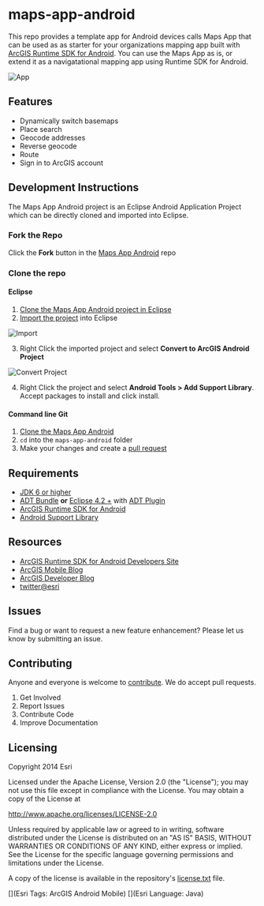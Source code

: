 maps-app-android
=======================

This repo provides a template app for Android devices calls Maps App that can be used as as starter for your organizations mapping app built with [ArcGIS Runtime SDK for Android](https://developers.arcgis.com/en/android/).  You can use the Maps App as is, or extend it as a navigatational mapping app using Runtime SDK for Android.

![App](https://raw.githubusercontent.com/Esri/maps-app-android/master/maps-app.png)

## Features
* Dynamically switch basemaps
* Place search
* Geocode addresses
* Reverse geocode
* Route
* Sign in to ArcGIS account

## Development Instructions
The Maps App Android project is an Eclipse Android Application Project which can be directly cloned and imported into Eclipse.  

### Fork the Repo
Click the **Fork** button in the [Maps App Android](https://github.com/Esri/maps-app-android) repo

### Clone the repo

#### Eclipse
1. [Clone the Maps App Android project in Eclipse](http://wiki.eclipse.org/EGit/User_Guide#Cloning_Remote_Repositories)
2. [Import the project](http://wiki.eclipse.org/EGit/User_Guide#Project_Import) into Eclipse

  ![Import](https://raw.githubusercontent.com/Esri/maps-app-android/master/import-project.png)

3. Right Click the imported project and select **Convert to ArcGIS Android Project**

  ![Convert Project](https://raw.githubusercontent.com/Esri/maps-app-android/master/convert-to-arcgis-project.png)

4. Right Click the project and select **Android Tools > Add Support Library**.  Accept packages to install and click install.

#### Command line Git
1. [Clone the Maps App Android](https://help.github.com/articles/fork-a-repo#step-2-clone-your-fork)
2. ```cd``` into the ```maps-app-android``` folder
3. Make your changes and create a [pull request](https://help.github.com/articles/creating-a-pull-request)

## Requirements
* [JDK 6 or higher](http://www.oracle.com/technetwork/java/javase/downloads/index.html)
* [ADT Bundle](http://developer.android.com/sdk/index.html) **or** [Eclipse 4.2 +](https://www.eclipse.org/downloads/) with [ADT Plugin](http://developer.android.com/tools/sdk/eclipse-adt.html)
* [ArcGIS Runtime SDK for Android](https://developers.arcgis.com/android/)
* [Android Support Library](http://developer.android.com/tools/support-library/index.html)

## Resources
* [ArcGIS Runtime SDK for Android Developers Site](https://developers.arcgis.com/android/)
* [ArcGIS Mobile Blog](http://blogs.esri.com/esri/arcgis/category/mobile/)
* [ArcGIS Developer Blog](http://blogs.esri.com/esri/arcgis/category/developer/)
* [twitter@esri](http://twitter.com/esri)

## Issues
Find a bug or want to request a new feature enhancement?  Please let us know by submitting an issue.

## Contributing
Anyone and everyone is welcome to [contribute](https://github.com/Esri/maps-app-android/blob/master/CONTRIBUTING.md). We do accept pull requests.

1. Get Involved
2. Report Issues
3. Contribute Code
4. Improve Documentation

## Licensing
Copyright 2014 Esri

Licensed under the Apache License, Version 2.0 (the "License"); you may not use this file except in compliance with the License. You may obtain a copy of the License at

http://www.apache.org/licenses/LICENSE-2.0

Unless required by applicable law or agreed to in writing, software distributed under the License is distributed on an "AS IS" BASIS, WITHOUT WARRANTIES OR CONDITIONS OF ANY KIND, either express or implied. See the License for the specific language governing permissions and limitations under the License.

A copy of the license is available in the repository's [license.txt](https://github.com/Esri/maps-app-android/blob/master/license.txt) file.

[](Esri Tags: ArcGIS Android Mobile)
[](Esri Language: Java)​
